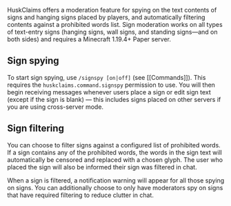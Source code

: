 HuskClaims offers a moderation feature for spying on the text contents of signs and hanging signs placed by players, and automatically filtering contents against a prohibited words list. Sign moderation works on all types of text-entry signs (hanging signs, wall signs, and standing signs&mdash;and on both sides) and requires a Minecraft 1.19.4+ Paper server.

## Sign spying
To start sign spying, use `/signspy [on|off]` (see [[Commands]]). This requires the `huskclaims.command.signspy` permission to use. You will then begin receiving messages whenever users place a sign or edit sign text (except if the sign is blank) &mdash; this includes signs placed on other servers if you are using cross-server mode.

## Sign filtering
You can choose to filter signs against a configured list of prohibited words. If a sign contains any of the prohibited words, the words in the sign text will automatically be censored and replaced with a chosen glyph. The user who placed the sign will also be informed their sign was filtered in chat.

When a sign is filtered, a notification warning will appear for all those spying on signs. You can additionally choose to only have moderators spy on signs that have required filtering to reduce clutter in chat.